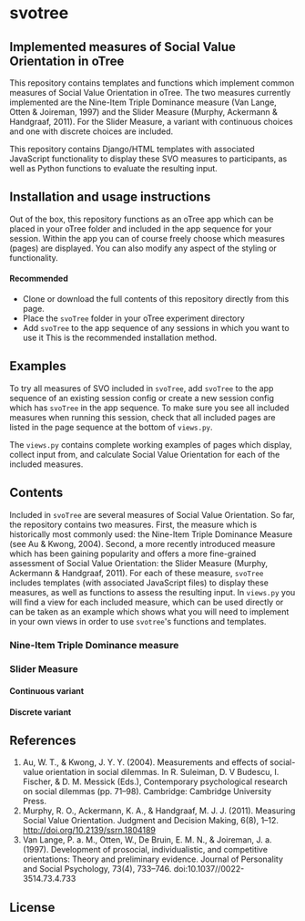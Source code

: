 # svotree

## Implemented measures of Social Value Orientation in oTree

This repository contains templates and functions which implement common measures of Social Value Orientation in oTree.
The two measures currently implemented are the Nine-Item Triple Dominance measure (Van Lange, Otten & Joireman, 1997) and the Slider Measure (Murphy, Ackermann & Handgraaf, 2011). 
For the Slider Measure, a variant with continuous choices and one with discrete choices are included.

This repository contains Django/HTML templates with associated JavaScript functionality to display these SVO measures
to participants, as well as Python functions to evaluate the resulting input.
 
## Installation and usage instructions
Out of the box, this repository functions as an oTree app which can be placed in your oTree folder and included in the 
app sequence for your session. Within the app you can of course freely choose which measures (pages) are displayed. You 
can also modify any aspect of the styling or functionality. 

#### Recommended
- Clone or download the full contents of this repository directly from this page. 
- Place the `svoTree` folder in your oTree experiment directory 
- Add `svoTree` to the app sequence of any sessions in which you want to use it
This is the recommended installation method. 

## Examples
To try all measures of SVO included in `svoTree`, add `svoTree` to the app sequence of an existing
session config or create a new session config which has `svoTree` in the app sequence. To make sure you see all included
measures when running this session, check that all included pages are listed in the page sequence at the bottom of 
`views.py`.

The `views.py` contains complete working examples of pages which display, collect input from, and calculate Social Value
Orientation for each of the included measures. 

## Contents

Included in `svoTree` are several measures of Social Value Orientation. So far, the repository contains two measures. First,
the measure which is historically most commonly used: the Nine-Item Triple Dominance Measure (see Au & Kwong, 2004). Second,
a more recently introduced measure which has been gaining popularity and offers a more fine-grained assessment of Social Value
Orientation: the Slider Measure (Murphy, Ackermann & Handgraaf, 2011). For each of these measure, `svoTree` includes 
templates (with associated JavaScript files) to display these measures, as well as functions to assess the resulting input.
In `views.py` you will find a view for each included measure, which can be used directly or can be taken as an example which
shows what you will need to implement in your own views in order to use `svotree`'s functions and templates. 

### Nine-Item Triple Dominance measure

### Slider Measure

#### Continuous variant

#### Discrete variant


## References
1. Au, W. T., & Kwong, J. Y. Y. (2004). Measurements and effects of social-value orientation in social dilemmas. In R. Suleiman, D. V Budescu, I. Fischer, & D. M. Messick (Eds.), Contemporary psychological research on social dilemmas (pp. 71–98). Cambridge: Cambridge University Press.
2. Murphy, R. O., Ackermann, K. A., & Handgraaf, M. J. J. (2011). Measuring Social Value Orientation. Judgment and Decision Making, 6(8), 1–12. http://doi.org/10.2139/ssrn.1804189
3. Van Lange, P. a. M., Otten, W., De Bruin, E. M. N., & Joireman, J. a. (1997). Development of prosocial, individualistic, and competitive orientations: Theory and preliminary evidence. Journal of Personality and Social Psychology, 73(4), 733–746. doi:10.1037//0022-3514.73.4.733

## License